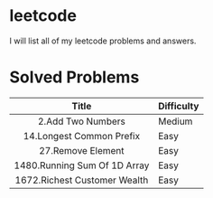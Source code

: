 # leetcode
I will list all of my leetcode problems and answers.

# Solved Problems 

| Title            | Difficulty |
|:----------------:|------------|
|2.Add Two Numbers | Medium |                  
|14.Longest Common Prefix | Easy |
|27.Remove Element | Easy |
|1480.Running Sum Of 1D Array | Easy |
|1672.Richest Customer Wealth | Easy |
